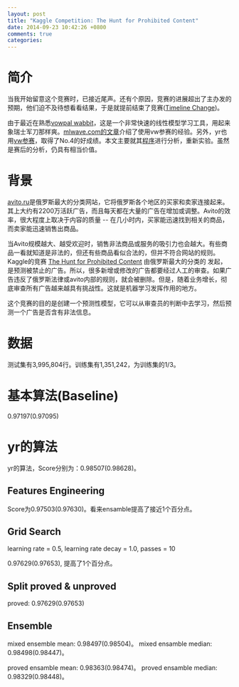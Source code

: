 ```yaml
---
layout: post
title: "Kaggle Competition: The Hunt for Prohibited Content"
date: 2014-09-23 10:42:26 +0800
comments: true
categories: 
---
```

# 简介
当我开始留意这个竞赛时，已接近尾声。还有个原因，竞赛的进展超出了主办发的预期，他们迫不及待想看看结果，于是就提前结束了竞赛([Timeline Change](http://www.kaggle.com/c/avito-prohibited-content/forums/t/9721/timeline-change/))。

由于最近在熟悉[vowpal wabbit](https://github.com/JohnLangford/vowpal_wabbit/wiki)，这是一个非常快速的线性模型学习工具，用起来象瑞士军刀那样爽。[mlwave.com的文章](http://mlwave.com/lessons-from-avito-prohibited-content-kaggle/)介绍了使用vw参赛的经验。另外，yr也用[vw参赛](http://www.kaggle.com/c/avito-prohibited-content/forums/t/10178/congrats-barisumog-giulio/52810#post52810)，取得了No.4的好成绩。本文主要就其[程序](https://github.com/ChenglongChen/Kaggle_The_Hunt_for_Prohibited_Content)进行分析，重新实验。虽然是赛后的分析，仍具有相当价值。



# 背景

[avito.ru](avito.ru)是俄罗斯最大的分类网站，它将俄罗斯各个地区的买家和卖家连接起来。其上大约有2200万活跃广告，而且每天都在大量的广告在增加或调整。Avito的效率，很大程度上取决于内容的质量 -- 在几小时内，买家能迅速找到相关的商品，而卖家能迅速销售出商品。

当Avito规模越大、越受欢迎时，销售非法商品或服务的吸引力也会越大。有些商品一看就知道是非法的，但还有些商品看似合法的，但并不符合网站的规则。
Kaggle的竞赛 [The Hunt for Prohibited Content](http://www.kaggle.com/c/avito-prohibited-content) 由俄罗斯最大的分类的 发起，是预测被禁止的广告。所以，很多新增或修改的广告都要经过人工的审查。如果广告违反了俄罗斯法律或avito内部的规则，就会被删除。但是，随着业务增长，彻底审查所有广告越来越具有挑战性。这就是机器学习发挥作用的地方。

这个竞赛的目的是创建一个预测性模型，它可以从审查员的判断中去学习，然后预测一个广告是否含有非法信息。


# 数据
测试集有3,995,804行。训练集有1,351,242，为训练集的1/3。

# 基本算法(Baseline)
0.97197(0.97095)

# yr的算法

yr的算法，Score分别为：0.98507(0.98628)。

## Features Engineering
Score为0.97503(0.97630)。看来ensamble提高了接近1个百分点。

## Grid Search
learning rate = 0.5, learning rate decay = 1.0, passes = 10

0.97629(0.97653), 提高了1个百分点。

## Split proved & unproved
proved: 0.97629(0.97653)

## Ensemble
mixed ensemble mean: 0.98497(0.98504)。
mixed ensamble median: 0.98498(0.98447)。

proved ensamble mean: 0.98363(0.98474)。
proved ensamble median: 0.98329(0.98448)。

